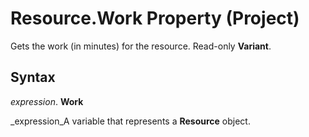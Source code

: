 
# Resource.Work Property (Project)

Gets the work (in minutes) for the resource. Read-only  **Variant**.


## Syntax

 _expression_. **Work**

 _expression_A variable that represents a  **Resource** object.

